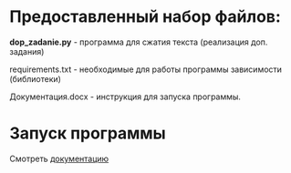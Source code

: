 # Предоставленный набор файлов:
**dop_zadanie.py** - программа для сжатия текста (реализация доп. задания)  

requirements.txt - необходимые для работы программы зависимости (библиотеки)  

Документация.docx - инструкция для запуска программы.

# Запуск программы
Смотреть <a href="https://github.com/Samurai002/sirius/blob/main/%D0%94%D0%BE%D0%BA%D1%83%D0%BC%D0%B5%D0%BD%D1%82%D0%B0%D1%86%D0%B8%D1%8F.docx">документацию</a>
